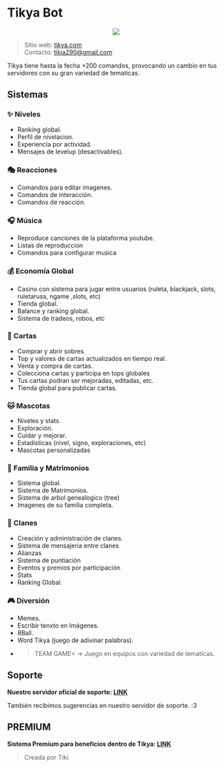 # Tikya Bot

<p align="center">
    <img src="https://vostory.com/wp-content/uploads/2021/08/Discord-LogoWordmark-Color.png">
</p>

> Sitio web: [tikya.com](https://tikya.netlify.app)  
Contacto: tikia290@gmail.com

Tikya tiene hasta la fecha +200 comandos, provocando un cambio en tus servidores con su gran variedad de tematicas.   

## Sistemas

### ✨ Niveles
- Ranking global.  
- Perfil de nivelacion.  
- Experiencia por actividad.  
- Mensajes de levelup (desactivables). 

### 🎭 Reacciones
- Comandos para editar imagenes.
- Comandos de interacción.  
- Comandos de reacción.     

### 🎧 Música
- Reproduce canciones de la plataforma youtube.  
- Listas de reproduccion
- Comandos para configurar musica

### 💰 Economía Global
- Casino con sistema para jugar entre usuarios (ruleta, blackjack, slots, ruletarusa, ngame ,slots, etc)
- Tienda global.  
- Balance y ranking global.  
- Sistema de tradeos, robos, etc

### 💸 Cartas
- Comprar y abrir sobres.  
- Top y valores de cartas actualizados en tiempo real.  
- Venta y compra de cartas.  
- Colecciona cartas y participa en tops globales
- Tus cartas podran ser mejoradas, editadas, etc.  
- Tienda global para publicar cartas.

### 🐱 Mascotas
- Niveles y stats.  
- Exploración.  
- Cuidar y mejorar.   
- Estadisticas (nivel, signo, exploraciones, etc)
- Mascotas personalizadas

### 💍 Familia y Matrimonios
- Sistema global.  
- Sistema de Matrimonios.  
- Sistema de arbol genealogico (tree)
- Imagenes de su familia completa. 

### 🔶 Clanes
- Creación y administración de clanes.  
- Sistema de mensajeria entre clanes
- Alianzas
- Sistema de puntiación
- Eventos y premios por participación
- Stats 
- Ranking Global.  

### 🎮 Diversión
- Memes.   
- Escribir tenxto en Imágenes.   
- 8Ball.   
- Word Tikya (juego de adivinar palabras).
- >TEAM GAME< -> Juego en equipos con variedad de tematicas.

## Soporte
**Nuestro servidor oficial de soporte: [LINK](https://discord.gg/UK26d23BSz)**

También recibimos sugerencias en nuestro servidor de soporte. :3

## PREMIUM
**Sistema Premium para beneficios dentro de Tikya: [LINK](https://www.patreon.com/TkyaProyect)**
> Creada por Tiki
